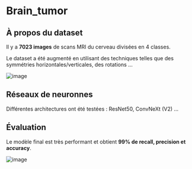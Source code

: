 # Brain_tumor

## À propos du dataset

Il y a **7023 images** de scans MRI du cerveau divisées en 4 classes.

Le dataset a été augmenté en utilisant des techniques telles que des symmétries horizontales/verticales, des rotations ...

![image](https://github.com/user-attachments/assets/9af443d9-dc60-4b5c-8953-35e70ce5f744)

## Réseaux de neuronnes

Différentes architectures ont été testées : ResNet50, ConvNeXt (V2) ...

## Évaluation

Le modèle final est très performant et obtient **99% de recall, precision et accuracy**.

![image](https://github.com/user-attachments/assets/ac190eaa-9d2c-43a8-93ac-f2fc05622306)
